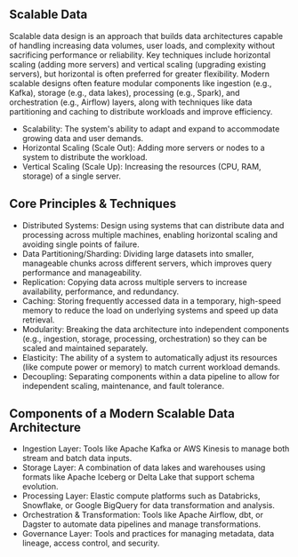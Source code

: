 ## Scalable Data
Scalable data design is an approach that builds data architectures capable of handling increasing data volumes, user loads, and complexity without sacrificing performance or reliability. 
Key techniques include horizontal scaling (adding more servers) and vertical scaling (upgrading existing servers), 
but horizontal is often preferred for greater flexibility. 
Modern scalable designs often feature modular components like ingestion (e.g., Kafka), storage (e.g., data lakes), processing (e.g., Spark), and orchestration (e.g., Airflow) layers, 
along with techniques like data partitioning and caching to distribute workloads and improve efficiency. 

- Scalability: The system's ability to adapt and expand to accommodate growing data and user demands. 
- Horizontal Scaling (Scale Out): Adding more servers or nodes to a system to distribute the workload. 
- Vertical Scaling (Scale Up): Increasing the resources (CPU, RAM, storage) of a single server.

## Core Principles & Techniques
- Distributed Systems: Design using systems that can distribute data and processing across multiple machines, enabling horizontal scaling and avoiding single points of failure. 
- Data Partitioning/Sharding: Dividing large datasets into smaller, manageable chunks across different servers, which improves query performance and manageability. 
- Replication: Copying data across multiple servers to increase availability, performance, and redundancy. 
- Caching: Storing frequently accessed data in a temporary, high-speed memory to reduce the load on underlying systems and speed up data retrieval. 
- Modularity: Breaking the data architecture into independent components (e.g., ingestion, storage, processing, orchestration) so they can be scaled and maintained separately. 
- Elasticity: The ability of a system to automatically adjust its resources (like compute power or memory) to match current workload demands. 
- Decoupling: Separating components within a data pipeline to allow for independent scaling, maintenance, and fault tolerance.

## Components of a Modern Scalable Data Architecture
- Ingestion Layer: Tools like Apache Kafka or AWS Kinesis to manage both stream and batch data inputs. 
- Storage Layer: A combination of data lakes and warehouses using formats like Apache Iceberg or Delta Lake that support schema evolution. 
- Processing Layer: Elastic compute platforms such as Databricks, Snowflake, or Google BigQuery for data transformation and analysis. 
- Orchestration & Transformation: Tools like Apache Airflow, dbt, or Dagster to automate data pipelines and manage transformations. 
- Governance Layer: Tools and practices for managing metadata, data lineage, access control, and security. 
